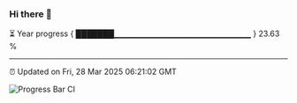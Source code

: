 ### Hi there 👋

⏳ Year progress { ███████▁▁▁▁▁▁▁▁▁▁▁▁▁▁▁▁▁▁▁▁▁▁▁ } 23.63 %

---

⏰ Updated on Fri, 28 Mar 2025 06:21:02 GMT

![Progress Bar CI](https://github.com/liununu/liununu/workflows/Progress%20Bar%20CI/badge.svg)
